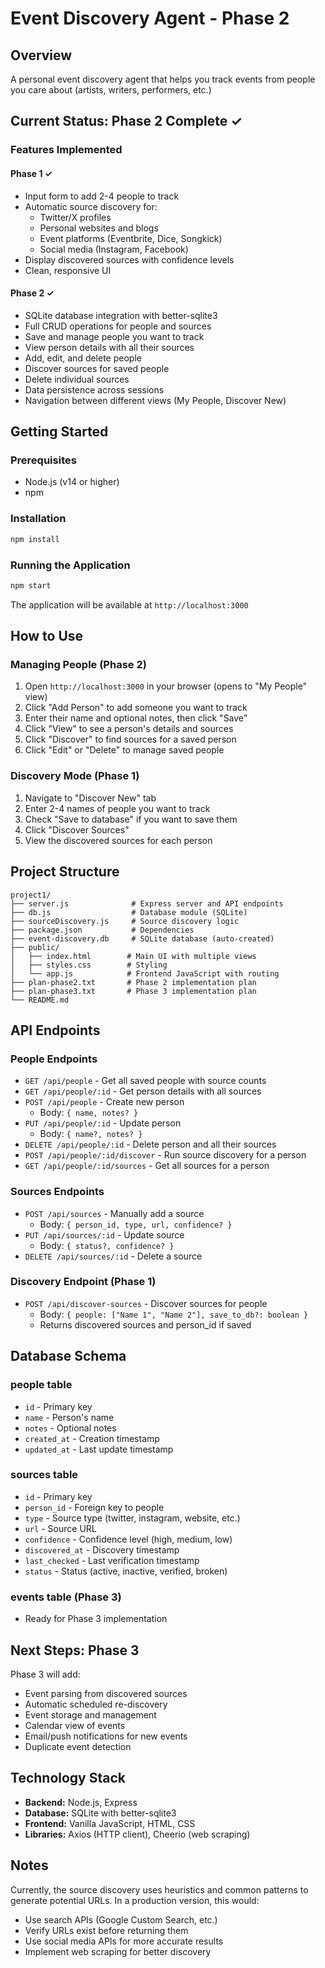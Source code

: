 # Event Discovery Agent - Phase 2

## Overview
A personal event discovery agent that helps you track events from people you care about (artists, writers, performers, etc.)

## Current Status: Phase 2 Complete ✓

### Features Implemented

#### Phase 1 ✓
- Input form to add 2-4 people to track
- Automatic source discovery for:
  - Twitter/X profiles
  - Personal websites and blogs
  - Event platforms (Eventbrite, Dice, Songkick)
  - Social media (Instagram, Facebook)
- Display discovered sources with confidence levels
- Clean, responsive UI

#### Phase 2 ✓
- SQLite database integration with better-sqlite3
- Full CRUD operations for people and sources
- Save and manage people you want to track
- View person details with all their sources
- Add, edit, and delete people
- Discover sources for saved people
- Delete individual sources
- Data persistence across sessions
- Navigation between different views (My People, Discover New)

## Getting Started

### Prerequisites
- Node.js (v14 or higher)
- npm

### Installation
```bash
npm install
```

### Running the Application
```bash
npm start
```

The application will be available at `http://localhost:3000`

## How to Use

### Managing People (Phase 2)
1. Open `http://localhost:3000` in your browser (opens to "My People" view)
2. Click "Add Person" to add someone you want to track
3. Enter their name and optional notes, then click "Save"
4. Click "View" to see a person's details and sources
5. Click "Discover" to find sources for a saved person
6. Click "Edit" or "Delete" to manage saved people

### Discovery Mode (Phase 1)
1. Navigate to "Discover New" tab
2. Enter 2-4 names of people you want to track
3. Check "Save to database" if you want to save them
4. Click "Discover Sources"
5. View the discovered sources for each person

## Project Structure
```
project1/
├── server.js              # Express server and API endpoints
├── db.js                  # Database module (SQLite)
├── sourceDiscovery.js     # Source discovery logic
├── package.json           # Dependencies
├── event-discovery.db     # SQLite database (auto-created)
├── public/
│   ├── index.html        # Main UI with multiple views
│   ├── styles.css        # Styling
│   └── app.js            # Frontend JavaScript with routing
├── plan-phase2.txt       # Phase 2 implementation plan
├── plan-phase3.txt       # Phase 3 implementation plan
└── README.md
```

## API Endpoints

### People Endpoints
- `GET /api/people` - Get all saved people with source counts
- `GET /api/people/:id` - Get person details with all sources
- `POST /api/people` - Create new person
  - Body: `{ name, notes? }`
- `PUT /api/people/:id` - Update person
  - Body: `{ name?, notes? }`
- `DELETE /api/people/:id` - Delete person and all their sources
- `POST /api/people/:id/discover` - Run source discovery for a person
- `GET /api/people/:id/sources` - Get all sources for a person

### Sources Endpoints
- `POST /api/sources` - Manually add a source
  - Body: `{ person_id, type, url, confidence? }`
- `PUT /api/sources/:id` - Update source
  - Body: `{ status?, confidence? }`
- `DELETE /api/sources/:id` - Delete a source

### Discovery Endpoint (Phase 1)
- `POST /api/discover-sources` - Discover sources for people
  - Body: `{ people: ["Name 1", "Name 2"], save_to_db?: boolean }`
  - Returns discovered sources and person_id if saved

## Database Schema

### people table
- `id` - Primary key
- `name` - Person's name
- `notes` - Optional notes
- `created_at` - Creation timestamp
- `updated_at` - Last update timestamp

### sources table
- `id` - Primary key
- `person_id` - Foreign key to people
- `type` - Source type (twitter, instagram, website, etc.)
- `url` - Source URL
- `confidence` - Confidence level (high, medium, low)
- `discovered_at` - Discovery timestamp
- `last_checked` - Last verification timestamp
- `status` - Status (active, inactive, verified, broken)

### events table (Phase 3)
- Ready for Phase 3 implementation

## Next Steps: Phase 3

Phase 3 will add:
- Event parsing from discovered sources
- Automatic scheduled re-discovery
- Event storage and management
- Calendar view of events
- Email/push notifications for new events
- Duplicate event detection

## Technology Stack
- **Backend:** Node.js, Express
- **Database:** SQLite with better-sqlite3
- **Frontend:** Vanilla JavaScript, HTML, CSS
- **Libraries:** Axios (HTTP client), Cheerio (web scraping)

## Notes

Currently, the source discovery uses heuristics and common patterns to generate potential URLs. In a production version, this would:
- Use search APIs (Google Custom Search, etc.)
- Verify URLs exist before returning them
- Use social media APIs for more accurate results
- Implement web scraping for better discovery
